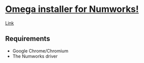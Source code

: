 # [Omega installer for Numworks!](https://omega-numworks.github.io/updater/omega/n0100)

[Link](https://omega-numworks.github.io/updater/omega/n0100)

## Requirements
* Google Chrome/Chromium
* The Numworks driver

<!--## Credits-->
